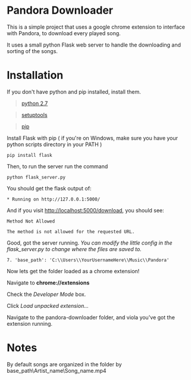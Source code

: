 Pandora Downloader
==================
This is a simple project that uses a google chrome extension to interface with Pandora, to download every played song.

It uses a small python Flask web server to handle the downloading and sorting of the songs.

Installation
============
If you don't have python and pip installed, install them.

> [python 2.7](http://www.python.org/download/)

> [setuptools](https://pypi.python.org/pypi/setuptools#installation-instructions)

> [pip](http://www.pip-installer.org/en/latest/installing.html)

Install Flask with pip ( if you're on Windows, make sure you have your python scripts directory in your PATH )
```
pip install flask
```

Then, to run the server run the command
```
python flask_server.py
```

You should get the flask output of:
```
* Running on http://127.0.0.1:5000/
```

And if you visit [http://localhost:5000/download](http://localhost:5000/download), you should see:
```
Method Not Allowed

The method is not allowed for the requested URL.
```

Good, got the server running. *You can modify the little config in the flask_server.py to change where the files are saved to.*
```
7. 'base_path': 'C:\\Users\\YourUsernameHere\\Music\\Pandora'
```

Now lets get the folder loaded as a chrome extension!

Navigate to **chrome://extensions**

Check the *Developer Mode* box.

Click *Load unpacked extension...*

Navigate to the pandora-downloader folder, and viola you've got the extension running.

Notes
=====

By default songs are organized in the folder by base_path\\Artist_name\\Song_name.mp4